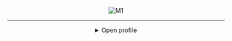 <p align="center">
  <img src="https://drive.google.com/uc?export=download&id=1-UmsUP_ev24PyPwZoDfa6g8uDXsW-gmn" alt="M1">
</p>



---

<details align="middle">
<summary>Open profile</summary>

<br />
<!-- Links to programming languages -->
<h3 align="center"><b>Languages:</b></h3>
<p align="center">
  <a href="https://www.w3schools.com/html/" target="_blank">
    <img src="https://raw.githubusercontent.com/devicons/devicon/master/icons/html5/html5-original.svg" alt="html5" width="40" height="40"/>
  </a>
  <a href="https://www.w3schools.com/css/" target="_blank">
    <img src="https://raw.githubusercontent.com/devicons/devicon/master/icons/css3/css3-original.svg" alt="css3" width="40" height="40"/>
  </a>
  <a href="https://www.javascript.com/" target="_blank">
    <img src="https://raw.githubusercontent.com/devicons/devicon/master/icons/javascript/javascript-original.svg" alt="javascript" width="40" height="40"/>
  </a>
  <a href="https://docs.microsoft.com/en-us/dotnet/csharp/" target="_blank">
    <img src="https://raw.githubusercontent.com/devicons/devicon/master/icons/csharp/csharp-original.svg" alt="csharp" width="40" height="40"/>
  </a>
  <a href="https://dotnet.microsoft.com/apps/aspnet/mvc" target="_blank">
    <img src="https://raw.githubusercontent.com/devicons/devicon/master/icons/dotnetcore/dotnetcore-original.svg" alt="aspnetcoremvc" width="40" height="40"/>
  </a>
  <a href="https://www.microsoft.com/en-us/sql-server" target="_blank">
    <img src="https://raw.githubusercontent.com/devicons/devicon/master/icons/microsoftsqlserver/microsoftsqlserver-plain-wordmark.svg" alt="sqlserver" width="40" height="40"/>
  </a>
  <a href="https://git-scm.com/" target="_blank">
    <img src="https://www.vectorlogo.zone/logos/git-scm/git-scm-icon.svg" alt="git" width="40" height="40"/>
  </a>
  <a href="https://azure.microsoft.com/en-us/services/devops/" target="_blank">
    <img src="https://raw.githubusercontent.com/devicons/devicon/master/icons/azure/azure-original.svg" alt="azuredevops" width="40" height="40"/>
  </a>
</p>

<br />
<br />






---


<p align="center">
  <img src="https://drive.google.com/uc?export=download&id=1KESTdKJMwvJxzIgj82yChXHu8-pKt-GS" alt="M2">
</p>

